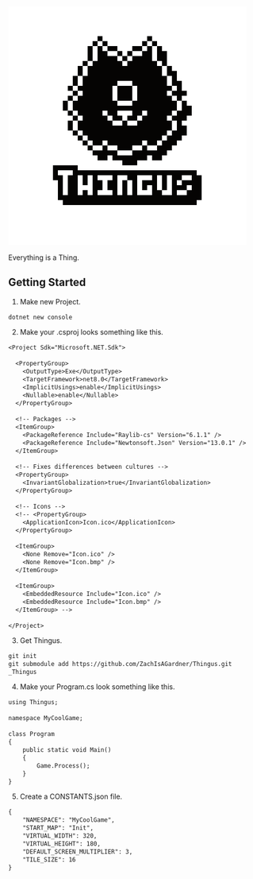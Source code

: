 ![Logo](Documents/Logo.png "Logo")

Everything is a Thing.

## Getting Started

1) Make new Project.
```
dotnet new console
```

2) Make your .csproj looks something like this.

```
<Project Sdk="Microsoft.NET.Sdk">

  <PropertyGroup>
    <OutputType>Exe</OutputType>
    <TargetFramework>net8.0</TargetFramework>
    <ImplicitUsings>enable</ImplicitUsings>
    <Nullable>enable</Nullable>
  </PropertyGroup>

  <!-- Packages -->
  <ItemGroup>
    <PackageReference Include="Raylib-cs" Version="6.1.1" />
    <PackageReference Include="Newtonsoft.Json" Version="13.0.1" />
  </ItemGroup>

  <!-- Fixes differences between cultures -->
  <PropertyGroup>
    <InvariantGlobalization>true</InvariantGlobalization>
  </PropertyGroup>

  <!-- Icons -->
  <!-- <PropertyGroup>
    <ApplicationIcon>Icon.ico</ApplicationIcon>
  </PropertyGroup>

  <ItemGroup>
    <None Remove="Icon.ico" />
    <None Remove="Icon.bmp" />
  </ItemGroup>

  <ItemGroup>
    <EmbeddedResource Include="Icon.ico" />
    <EmbeddedResource Include="Icon.bmp" />
  </ItemGroup> -->

</Project>
```

3) Get Thingus.
```
git init
git submodule add https://github.com/ZachIsAGardner/Thingus.git _Thingus
```

4) Make your Program.cs look something like this.
```
using Thingus;

namespace MyCoolGame;

class Program
{
    public static void Main()
    {
        Game.Process();
    }
}
```

5) Create a CONSTANTS.json file.
```
{
    "NAMESPACE": "MyCoolGame",
    "START_MAP": "Init",
    "VIRTUAL_WIDTH": 320,
    "VIRTUAL_HEIGHT": 180,
    "DEFAULT_SCREEN_MULTIPLIER": 3,
    "TILE_SIZE": 16
}
```
